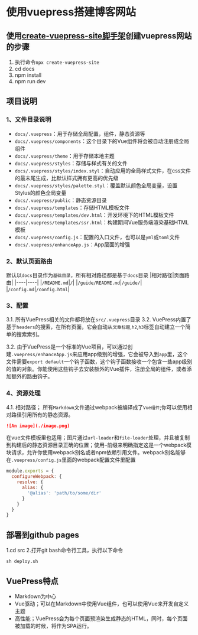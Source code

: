 # 使用vuepress搭建博客网站
## 使用[create-vuepress-site脚手架](https://github.com/vuepress/create-vuepress-site)创建vuepress网站的步骤
1. 执行命令`npx create-vuepress-site`
2. cd docs
3. npm install
4. npm run dev

## 项目说明
### 1、文件目录说明
- `docs/.vuepress`：用于存储全局配置，组件，静态资源等
- `docs/.vuepress/components`：这个目录下的Vue组件将会被自动注册成全局组件
- `docs/.vuepress/theme`：用于存储本地主题
- `docs/.vuepress/styles`：存储与样式有关的文件
- `docs/.vuepress/styles/index.styl`：自动应用的全局样式文件，在css文件的最末尾生成，比默认样式拥有更高的优先级
- `docs/.vuepress/styles/palette.styl`：覆盖默认颜色全局变量，设置Stylus的颜色全局变量
- `docs/.vuepress/public`：静态资源目录
- `docs/.vuepress/templates`：存储HTML模板文件
- `docs/.vuepress/templates/dev.html`：开发环境下的HTML模板文件
- `docs/.vuepress/templates/ssr.html`：构建期间Vue服务端渲染基础HTML模板
- `docs/.vuepress/config.js`：配置的入口文件，也可以是`yml`或`toml`文件
- `docs/.vuepress/enhanceApp.js`：App层面的增强

### 2、默认页面路由
默认以`docs`目录作为`基础目录`，所有相对路径都是基于`docs`目录
|相对路径|页面路由|
|----|----|
|`/README.md`|`/`|
|`/guide/README.md`|`/guide/`|
|`/config.md`|`/config.html`|

### 3、配置
3.1. 所有VuePress相关的文件都将放在`src/.vuepress`目录
3.2. VuePress内置了基于`headers`的搜索，在所有页面，它会自动从`文章标题`,`h2`,`h3`标签自动建立一个简单的搜索索引。

3.2. 由于VuePress是一个标准的Vue项目，可以通过创建`.vuepress/enhanceApp.js`来应用app级别的增强，它会被导入到`app`里，这个文件需要`export default`一个钩子函数，这个钩子函数接收一个包含一些app级别的值的对象。你能使用这些钩子去安装额外的Vue插件，注册全局的组件，或者添加额外的路由钩子。

### 4、资源处理
4.1. 相对路径；
所有`Markdown`文件通过webpack被编译成了`Vue组件`;你可以使用相对路径引用所有的静态资源。
```markdown
![An image](./image.png)
```
在vue文件模板里也适用；图片通过`url-loader`和`file-loader`处理，并且被复制到构建后的静态资源目录正确的位置；使用`~`前缀来明确指定这是一个webpack模块请求，允许你使用webpack别名或者npm依赖引用文件。webpack别名能够在`.vuepress/config.js`里面的webpack配置文件里配置
```javascript
module.exports = {
  configureWebpack: {
    resolve: {
      alias: {
        '@alias': 'path/to/some/dir'
      }
    }
  }
}
```



## 部署到github pages
1.cd src
2.打开git bash命令行工具，执行以下命令
```
sh deploy.sh
``` 
## VuePress特点
- Markdown为中心
- Vue驱动；可以在Markdown中使用Vue组件，也可以使用Vue来开发自定义主题
- 高性能；VuePress会为每个页面预渲染生成静态的HTML，同时，每个页面被加载的时候，将作为SPA运行。
